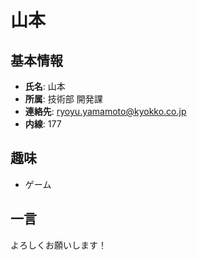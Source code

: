 # 山本

## 基本情報
- **氏名**: 山本
- **所属**: 技術部 開発課
- **連絡先**: ryoyu.yamamoto@kyokko.co.jp
- **内線**: 177

## 趣味
- ゲーム

## 一言
よろしくお願いします！